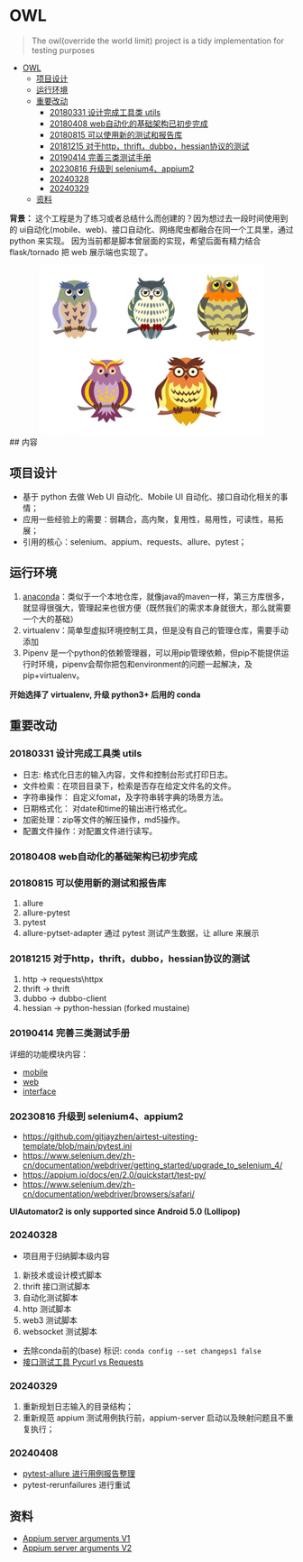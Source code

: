 # OWL

>The owl(override the world limit) project is a tidy implementation for testing purposes

<!-- TOC -->
* [OWL](#owl)
  * [项目设计](#)
  * [运行环境](#)
  * [重要改动](#)
    * [20180331 设计完成工具类 utils](#20180331--utils)
    * [20180408 web自动化的基础架构已初步完成](#20180408-web)
    * [20180815 可以使用新的测试和报告库](#20180815-)
    * [20181215 对于http，thrift，dubbo，hessian协议的测试](#20181215-httpthriftdubbohessian)
    * [20190414 完善三类测试手册](#20190414-)
    * [20230816 升级到 selenium4、appium2](#20230816--selenium4appium2)
    * [20240328](#20240328)
    * [20240329](#20240329-todo)
  * [资料](#)
<!-- TOC -->

**背景：** 这个工程是为了练习或者总结什么而创建的？因为想过去一段时间使用到的 ui自动化(mobile、web)、接口自动化、网络爬虫都融合在同一个工具里，通过 python 来实现。
因为当前都是脚本曾层面的实现，希望后面有精力结合 flask/tornado 把 web 展示端也实现了。

<div align="center">    
<img src="owl/owl.jpg" width = "400" height = "300" alt="图片名称" />
</div>
## 内容

## 项目设计

* 基于 python 去做 Web UI 自动化、Mobile UI 自动化、接口自动化相关的事情；
* 应用一些经验上的需要：弱耦合，高内聚，复用性，易用性，可读性，易拓展；
* 引用的核心：selenium、appium、requests、allure、pytest；

## 运行环境

1. [anaconda](https://mirrors.tuna.tsinghua.edu.cn/help/anaconda/)：类似于一个本地仓库，就像java的maven一样，第三方库很多，就显得很强大，管理起来也很方便（既然我们的需求本身就很大，那么就需要一个大的基础）
2. virtualenv：简单型虚拟环境控制工具，但是没有自己的管理仓库，需要手动添加
3. Pipenv 是一个python的依赖管理器，可以用pip管理依赖，但pip不能提供运行时环境，pipenv会帮你把包和environment的问题一起解决，及pip+virtualenv。

**开始选择了 virtualenv, 升级 python3+ 后用的 conda**

## 重要改动

### 20180331 设计完成工具类 utils

* 日志: 格式化日志的输入内容，文件和控制台形式打印日志。
* 文件检索：在项目目录下，检索是否存在给定文件名的文件。
* 字符串操作： 自定义fomat，及字符串转字典的场景方法。
* 日期格式化： 对date和time的输出进行格式化。
* 加密处理：zip等文件的解压操作，md5操作。
* 配置文件操作：对配置文件进行读写。

### 20180408 web自动化的基础架构已初步完成

### 20180815 可以使用新的测试和报告库

1. allure
2. allure-pytest
3. pytest
4. allure-pytset-adapter 通过 pytest 测试产生数据，让 allure 来展示

### 20181215 对于http，thrift，dubbo，hessian协议的测试

1. http -> requests\httpx
2. thrift -> thrift
3. dubbo -> dubbo-client
4. hessian -> python-hessian (forked mustaine)

### 20190414 完善三类测试手册

详细的功能模块内容：
* [mobile](owl/api/mobile/README.md)
* [web](owl/api/browser/README.md)
* [interface](owl/api/interface/README.md)

### 20230816 升级到 selenium4、appium2

- https://github.com/gitjayzhen/airtest-uitesting-template/blob/main/pytest.ini
- https://www.selenium.dev/zh-cn/documentation/webdriver/getting_started/upgrade_to_selenium_4/
- https://appium.io/docs/en/2.0/quickstart/test-py/
- https://www.selenium.dev/zh-cn/documentation/webdriver/browsers/safari/

**UIAutomator2 is only supported since Android 5.0 (Lollipop)** 

### 20240328

- 项目用于归纳脚本级内容
1. 新技术或设计模式脚本
2. thrift 接口测试脚本
3. 自动化测试脚本
4. http 测试脚本
5. web3 测试脚本
6. websocket 测试脚本

- 去除conda前的(base) 标识: `conda config --set changeps1 false`
- [接口测试工具 Pycurl vs Requests](https://github.com/0xyd/Pycurl-vs-Requests)

### 20240329

1. 重新规划日志输入的目录结构；
2. 重新规范 appium 测试用例执行前，appium-server 启动以及映射问题且不重复执行；

### 20240408

- [pytest-allure 进行用例报告整理](https://allurereport.org/docs/pytest-reference/)
- pytest-rerunfailures 进行重试
## 资料

- [Appium server arguments V1](https://github.com/appium/appium/blob/releases/1.22/docs/en/writing-running-appium/server-args.md)
- [Appium server arguments V2](https://appium.io/docs/en/latest/cli/args/)